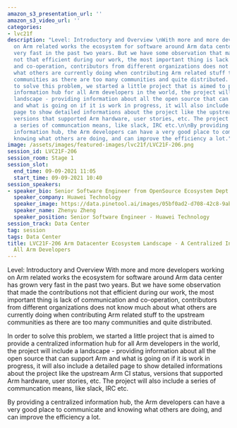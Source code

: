 ```yaml
---
amazon_s3_presentation_url: ''
amazon_s3_video_url: ''
categories:
- lvc21f
description: "Level: Introductory and Overview \nWith more and more developers working
  on Arm related works the ecosystem for software around Arm data center has grown
  very fast in the past two years. But we have some observation that made the contributions
  not that efficient during our work, the most important thing is lack of communication
  and co-operation, contributors from different organizations does not know much about
  what others are currently doing when contributing Arm related stuff to the upstream
  communities as there are too many communities and quite distributed. \n\nIn order
  to solve this problem, we started a little project that is aimed to provide a centralized
  information hub for all Arm developers in the world, the project will include a
  landscape - providing information about all the open source that can support Arm
  and what is going on if it is work in progress, it will also include a detailed
  page to show detailed informations about the project like the upstream Arm CI status,
  versions that supported Arm hardware, user stories, etc. The project will also include
  a series of communcation means, like slack, IRC etc.\n\nBy providing a centralized
  information hub, the Arm developers can have a very good place to communicate and
  knowing what others are doing, and can improve the efficiency a lot."
image: /assets/images/featured-images/lvc21f/LVC21F-206.png
session_id: LVC21F-206
session_room: Stage 1
session_slot:
  end_time: 09-09-2021 11:05
  start_time: 09-09-2021 10:40
session_speakers:
- speaker_bio: Senior Software Engineer from OpenSource Ecosystem Dept. Huawei Technology
  speaker_company: Huawei Technology
  speaker_image: https://data.pinetool.ai/images/05bf0ad2-d708-42c8-9ab5-f9106241707c.jpeg
  speaker_name: Zhenyu Zheng
  speaker_position: Senior Software Engineer - Huawei Technology
session_track: Data Center
tag: session
tags: Data Center
title: LVC21F-206 Arm Datacenter Ecosystem Landscape - A Centralized Info Hub For
  All Arm Developers
---
```


Level: Introductory and Overview 
With more and more developers working on Arm related works the ecosystem for software around Arm data center has grown very fast in the past two years. But we have some observation that made the contributions not that efficient during our work, the most important thing is lack of communication and co-operation, contributors from different organizations does not know much about what others are currently doing when contributing Arm related stuff to the upstream communities as there are too many communities and quite distributed. 

In order to solve this problem, we started a little project that is aimed to provide a centralized information hub for all Arm developers in the world, the project will include a landscape - providing information about all the open source that can support Arm and what is going on if it is work in progress, it will also include a detailed page to show detailed informations about the project like the upstream Arm CI status, versions that supported Arm hardware, user stories, etc. The project will also include a series of communcation means, like slack, IRC etc.

By providing a centralized information hub, the Arm developers can have a very good place to communicate and knowing what others are doing, and can improve the efficiency a lot.